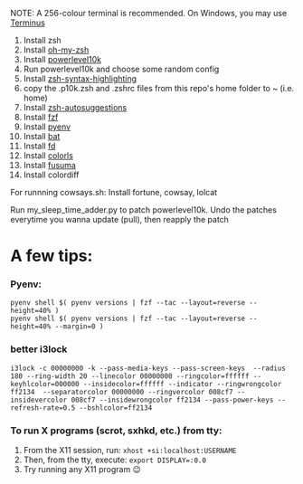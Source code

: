 NOTE: A 256-colour terminal is recommended. On Windows, you may use [Terminus](https://eugeny.github.io/terminus/)

1. Install zsh
2. Install [oh-my-zsh](https://github.com/ohmyzsh/ohmyzsh)
3. Install [powerlevel10k](https://github.com/romkatv/powerlevel10k#oh-my-zsh)
4. Run powerlevel10k and choose some random config
5. Install [zsh-syntax-highlighting](https://github.com/zsh-users/zsh-syntax-highlighting/blob/master/INSTALL.md#oh-my-zsh)
6. copy the .p10k.zsh and .zshrc files from this repo's home folder to ~ (i.e. home)
7. Install [zsh-autosuggestions](https://github.com/zsh-users/zsh-autosuggestions/blob/master/INSTALL.md#oh-my-zsh)
8. Install [fzf](https://github.com/junegunn/fzf)
9. Install [pyenv](https://github.com/pyenv/pyenv#basic-github-checkout)
10. Install [bat](https://github.com/sharkdp/bat#installation)
11. Install [fd](https://github.com/sharkdp/fd#installation)
12. Install [colorls](https://github.com/athityakumar/colorls)
13. Install [fusuma](https://github.com/iberianpig/fusuma)
14. Install colordiff

For runnning cowsays.sh:
Install fortune, cowsay, lolcat

Run my_sleep_time_adder.py to patch powerlevel10k. Undo the patches everytime you wanna update (pull), then reapply the patch

# A few tips:
### Pyenv:
```
pyenv shell $( pyenv versions | fzf --tac --layout=reverse --height=40% )
pyenv shell $( pyenv versions | fzf --tac --layout=reverse --height=40% --margin=0 )
```

### better i3lock
```
i3lock -c 00000000 -k --pass-media-keys --pass-screen-keys  --radius 180 --ring-width 20 --linecolor 00000000 --ringcolor=ffffff --keyhlcolor=000000 --insidecolor=ffffff --indicator --ringwrongcolor ff2134  --separatorcolor 00000000 --ringvercolor 008cf7 --insidevercolor 008cf7 --insidewrongcolor ff2134 --pass-power-keys --refresh-rate=0.5 --bshlcolor=ff2134
```

### To run X programs (scrot, sxhkd, etc.) from tty:
1. From the X11 session, run: `xhost +si:localhost:USERNAME`
2. Then, from the tty, execute: `export DISPLAY=:0.0`
3. Try running any X11 program 😉
